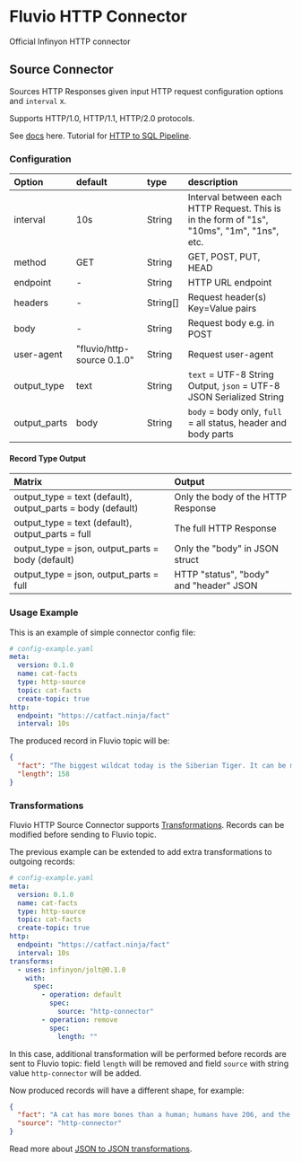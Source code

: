 # Fluvio HTTP Connector
Official Infinyon HTTP connector

## Source Connector
Sources HTTP Responses given input HTTP request configuration options and `interval` x.

Supports HTTP/1.0, HTTP/1.1, HTTP/2.0 protocols.


See [docs](https://www.fluvio.io/connectors/inbound/http/) here.
Tutorial for [HTTP to SQL Pipeline](https://www.fluvio.io/docs/tutorials/data-pipeline/).

### Configuration
| Option       | default                    | type    | description                                                                                |
| :------------| :--------------------------| :-----  | :----------------------------------------------------------------------------------------- |
| interval     | 10s                        | String  | Interval between each HTTP Request. This is in the form of "1s", "10ms", "1m", "1ns", etc. |
| method       | GET                        | String  | GET, POST, PUT, HEAD                                                                       |
| endpoint     | -                          | String  | HTTP URL endpoint                                                                          |
| headers      | -                          | String[]| Request header(s) Key=Value pairs                                                          |
| body         | -                          | String  | Request body e.g. in POST                                                                  |
| user-agent   | "fluvio/http-source 0.1.0" | String  | Request user-agent                                                                         |
| output_type  | text                       | String  | `text` = UTF-8 String Output, `json` = UTF-8 JSON Serialized String                        |
| output_parts | body                       | String  | `body` = body only, `full` = all status, header and body parts                             |

#### Record Type Output
| Matrix                                                      | Output                                  |
| :---------------------------------------------------------- | :-------------------------------------- |
| output_type = text (default), output_parts = body (default) | Only the body of the HTTP Response      |
| output_type = text (default), output_parts = full           | The full HTTP Response                  |
| output_type = json, output_parts = body (default)           | Only the "body" in JSON struct          |
| output_type = json, output_parts = full                     | HTTP "status", "body" and "header" JSON |


### Usage Example

This is an example of simple connector config file:

```yaml
# config-example.yaml
meta:
  version: 0.1.0
  name: cat-facts
  type: http-source
  topic: cat-facts
  create-topic: true
http:
  endpoint: "https://catfact.ninja/fact"
  interval: 10s  
```

The produced record in Fluvio topic will be:
```json
{
  "fact": "The biggest wildcat today is the Siberian Tiger. It can be more than 12 feet (3.6 m) long (about the size of a small car) and weigh up to 700 pounds (317 kg).",
  "length": 158
}
```

### Transformations
Fluvio HTTP Source Connector supports [Transformations](https://www.fluvio.io/docs/concepts/transformations-chain/). Records can be modified before sending to Fluvio topic.

The previous example can be extended to add extra transformations to outgoing records:
```yaml
# config-example.yaml
meta:
  version: 0.1.0
  name: cat-facts
  type: http-source
  topic: cat-facts
  create-topic: true
http:
  endpoint: "https://catfact.ninja/fact"
  interval: 10s  
transforms:
  - uses: infinyon/jolt@0.1.0
    with:
      spec:
        - operation: default
          spec:
            source: "http-connector"
        - operation: remove
          spec:
            length: ""
```
In this case, additional transformation will be performed before records are sent to Fluvio topic: field `length` will be removed and
field `source` with string value `http-connector` will be added.

Now produced records will have a different shape, for example:
```json
{
  "fact": "A cat has more bones than a human; humans have 206, and the cat - 230.",
  "source": "http-connector"
}
```

Read more about [JSON to JSON transformations](https://www.fluvio.io/smartmodules/certified/jolt/).
